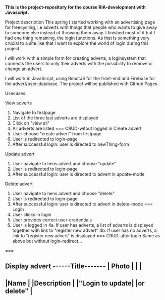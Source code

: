 **This is the project-repository for the course RIA-development with Javascript.**

Project description
This spring I started working with an advertising page for freecycling, i.e adverts with things that people
 who wants to give away to someone else instead of throwing them away. I finished most of it but I had one thing remaining,
 the login functions. As that is something very crucial to a site like that I want to explore the world of login
 during this project.


I will work with a simple form for creating adverts, a loginsystem that connects the users to only their adverts with
the possibility to remove or change an advert.

I will work in JavaScript, using ReactJS for the front-end and Firebase for the advert/user-database. The project will be published
with Github Pages.


Usecases:

View adverts
1. Navigate to firstpage
2. List of the three last adverts are displayed
3. Click on "view all"
3. All adverts are listed
===
CRUD-witout logged in
Create advert
1. User choose "create advert" from firstpage
2. User is redirected to login-page
3. After successful login: user is directed to newThing-form

Update advert
1. User navigate to hens advert and choose "update"
2. User is redirected to login-page
3. After successful login: user is directed to advert in update-mode
 
Delete advert
1. User navigate to hens advert and choose "delete"
2. User is redirected to login-page
3. After successful login: user is directed to advert in delete-mode
===
Login
1. User clicks in login
2. User provides correct user-credentials
3. User is logged in
4a. If user has adverts, a list of adverts is displayed together with link to "register new advert"
4b. If user has no adverts, a link to "register new advert" is displayed
===
CRUD-after login
Same as above but without login-redirect...

===

Display advert
------Title-------
|   Photo        |
|                |
------------------
|Name            |
|Description     |
|"Login to update| 
|or delete"      |
------------------

